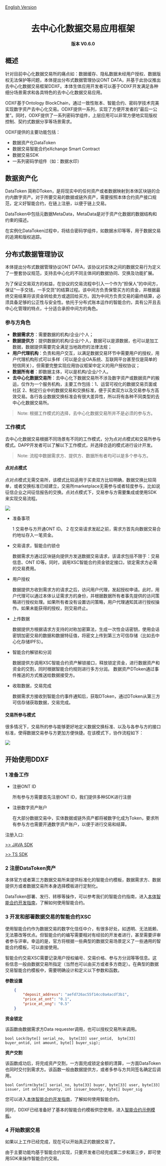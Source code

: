 [English Version](README.md)


<h1 align="center">去中心化数据交易应用框架</h1>
<h4 align="center">版本 V0.6.0 </h4>

## 概述

针对目前中心化数据交易所的痛点如：数据缓存、隐私数据未经用户授权、数据版权无法保护等问题，本体提出分布式数据管理协议ONT DATA，并基于此协议推出去中心化数据交易框架DDXF。本体生体应用开发者可以基于ODXF开发满足各种细分场景需求和各具特色的去中心化数据交易应用。

ODXF基于Ontology BlockChain，通过一致性账本、智能合约、密码学技术完美实现数字资产去中心化交易。ODXF提供一系列，实现了方便开发者的“最后一公里”。同时，ODXF提供了一系列密码学组件，上层应用可以非常方便地实现版权控制、契约式数据分享等场景需求。

ODXF提供的主要功能包括：

* 数据资产化DataToken
* 数据交易智能合约eXchange Smart Contract
* 数据交易SDK
* 一系列密码学组件（如：数据水印）

## 数据资产化

DataToken 简称DToken，是将现实中的任何资产或者数据映射到本体区块链的合约内数字资产。对于所要交易的数据或链外资产，需要按照本体合约资产接口规范，定义好智能合约，在链上注册，以便于链上交易。

DataToken中包括元数据MetaData，MetaData是对于资产化数据的数据结构和约束的描述。

在实例化DataToken过程中，将结合密码学组件，如数据水印等等，用于数据交易的追溯和版权追踪。

## 分布式数据管理协议

本体提出分布式数据管理协议ONT DATA，该协议对实体之间的数据交易行为定义了一整套协议规范，支持去中心化的不同主体间的数据协同、交换及功能扩展。

为了保证交易双方的权益，在协议的交易流程中引入一个作为“担保人”的中间方，保证“一手交钱，一手交货”的结算过程。该中间方负责保管买方的资金，并根据最终交易结果将该资金转给卖方或退回给买方。因为中间方负责交易的最终结算，必须具备足够的公正性与安全性。依托于分布式账本运作的智能合约，具有公开且去中心化管理的特点，十分适合承担中间方的角色。


### 参与方角色

* **数据需求方**：需要数据的机构/企业/个人；
* **数据提供方**：提供数据的机构/企业/个人，数据可以是源数据，也可以是加工数据，数据提供需要完全满足当地政府的法律法规；
* **用户代理机构**：负责和用户交互，以满足数据交易环节中需要用户的授权，用户代理机构形式可以多样（可以是企业OA系统、互联网平台甚至仅是简单的短信网关），但需要完整实现应用协议框架中定义的用户授权协议；
* **数据所有者**：即数据主体，可以是机构/企业/个人。
* **去中心化数据交易所**：去中心化下数据交易所不涉及数字资产或数据资产的搬运，仅作为一个服务机构，主要工作包括：1、运营可视化的数据交易页面或社区 2、制定行业中的数据交易和交换标准，便于买卖双方以及交易参与方高效交易。各行各业数据交换标准会有很大差异性，所以将有各种不同类型的去中心化数据交易所。

> Note: 根据工作模式的选择，去中心化数据交易所并不是必须的参与方。



### 工作模式

去中心化数据交易根据不同场景有不同的工作模式，分为点对点模式和交易所参与模式。DAPP开发者可以了解以下工作模式，并选择合适的模式进行设计开发。

> Note: 流程中数据需求方、提供方、数据所有者均可以是多个参与方。

#### 点对点模式

点对点模式无需交易所，该模式比较适用于买卖双方比较明确，数据交换比较简单，或者交换标准已经建立，交易所marketplace无需参与或者轻度参与，比如说征信企业之间征信报告的交换。点对点模式下，交易参与方需要集成或使用SDK来实现交易流程。

![](http://on-img.com/chart_image/5a54d944e4b01acda595f66d.png)

* 准备事项

    1 交易参与方开通ONT ID。
    2 在交易请求发起之前，需求方首先向数据交易合约地址存入一笔资金。

* 交易请求，智能合约锁仓

    数据需求方通过区块链向提供方发送数据交易请求，该请求包括不限于：交易信息、ONT ID等。同时，调用XSC智能合约资金锁定接口，锁定需求方必需的交易费用。

* 用户授权

    数据提供方收到需求方的请求之后，访问用户代理，发起授权申请。此时，用户代理可以通过本体认证需求方的身份，并根据数据所有者事先提供的访问策略进行授权处理。如果所有者没有设置访问策略，用户代理通知其进行授权操作。如果未能获得的授权，则交易终止。 
* 上传数据

    数据提供方根据请求方支持的对称加密算法，生成一次性会话密钥，使用会话密钥加密交易的数据和数据特征值，将密文上传到第三方可信存储（比如去中心化存储IPFS）。

* 智能合约解锁和分润

    数据提供方调用XSC智能合约资产解锁接口，释放锁定资金，进行数据资产和资金的交割，同时根据智能合约规则进行多方分润。 数据资产DToken通过事件推送的方式推送给数据接受方。

* 收取数据，交易完成

    数据需求方接收到智能合约事件通知后，获取DToken，通过DToken从第三方可信存储获取数据，交易完成。



#### 交易所参与模式

很多情况下，交易所的参与能够更好地定义数据交换标准、以及与各参与方的接口标准，使得数据交易参与方更加方便快捷。在该模式下，协作流程如下：

![](http://on-img.com/chart_image/5a56fe50e4b05a8ff2f8e716.png)



## 开始使用DDXF

### 1 准备工作

* 注册ONT ID

    所有参与方需要首先注册ONT ID，我们提供多种SDK进行注册

* 注册数字资产账户
     
    在大部分数据交易中，实体数据或链外资产都将被数字化成为Token，要求所有参与方也需要开通数字资产账户，以便于进行交易和结算。

注册入口:
    
[>> JAVA SDK](https://github.com/ontio/ontology-java-sdk) 
 
 [>> TS SDK](https://github.com/ontio/ontology-ts-sdk)  

### 2 注册DataToken资产

本体官方或者第三方数据交易所来提供标准化的智能合约模板，数据需求方、数据提供方或者数据交易所本身选择模板进行定制化。

DataToken部署、发行、转移等操作，可以参考我们的智能合约指南，进入[本体智能合约开发指南](https://github.com/ontio/documentation/tree/master/smart-contract-tutorial)，了解如何使用智能合约。
    


### 3 开发和部署数据交易的智能合约XSC
   
使用智能合约作为数据交易的数字化信任中介，有很多好处，如透明、无法抵赖、无法篡改等优点。但智能合约的编写需要相对有经验的开发者进行，甚至需要评审者参与评审。幸运的是，官方将根据一些典型的数据交易场景定义了一些通用的智能合约模板，可以直接使用。

智能合约交易XSC需要记录用户授权编号、交易价格、参与方分润等等信息。这些信息一般由数据交易所指定（当然也可以由买方或者多方商定）。在典型的数据交易智能合约模板中，需要明确设计和定义以下参数和函数。

**参数设置**
```json
    {
        "deposit_address": "aefd726ac55f14cc0a4acdf3b1",
        "price_at_ont": "0.1",
        "price_at_ong": "0.5"
    }
```

**资金锁定**

该函数由数据需求方Data requester调用，也可以授权交易所来调用。
```
bool Lock(byte[] serial_no,  byte[33] user_ontid,  byte[33] buyer_ontid, int amount, byte[] buyer_sig);
```

**资产交割**

该函数成功后，将完成资产交割，一方面完成锁定金额的清算，一方面DataToken也同时交付到需求方。该函数一般由数据提供方，或者多参与方共同签名确定后调用。

```
bool Confirm(byte[] serial_no, byte[33] buyer, byte[33] user, byte[33] issuer, int seller_bounty, int issuer_bounty, byte[] buyer_sig
```

您可以进入[本体智能合约开发指南](https://github.com/ontio/documentation/tree/master/smart-contract-tutorial)，了解如何使用智能合约。

同时，DDXF已经准备好了基本的智能合约模板供您使用，进入[智能合约示例模板](./demo/dex-sc-csharp/dex.cs)。

### 4 开始数据交易

如果以上工作已经完成，现在可以开始真正的数据交易了。

由于主要功能均基于智能合约实现，只要开发者已经完成第二步和第三步，即可使用SDK来操作智能合约交易。


